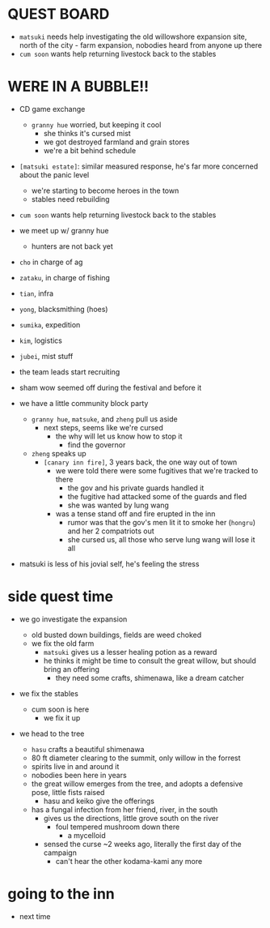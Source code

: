 # QUEST BOARD
- `matsuki` needs help investigating the old willowshore expansion site, north of the city
        - farm expansion, nobodies heard from anyone up there
- `cum soon` wants help returning livestock back to the stables

# WERE IN A BUBBLE!!
- CD game exchange
    - `granny hue` worried, but keeping it cool
        - she thinks it's cursed mist
        - we got destroyed farmland and grain stores
        - we're a bit behind schedule

- `[matsuki estate]`: similar measured response, he's far more concerned about the panic level
    - we're starting to become heroes in the town
    - stables need rebuilding

- `cum soon` wants help returning livestock back to the stables

- we meet up w/ granny hue
    - hunters are not back yet

- `cho` in charge of ag
- `zataku`, in charge of fishing
- `tian`, infra
- `yong`, blacksmithing (hoes)
- `sumika`, expedition
- `kim`, logistics
- `jubei`, mist stuff

- the team leads start recruiting
- sham wow seemed off during the festival and before it

- we have a little community block party
    - `granny hue`, `matsuke`, and `zheng` pull us aside
        - next steps, seems like we're cursed
            - the why will let us know how to stop it
                - find the governor
    - `zheng` speaks up
        - `[canary inn fire]`, 3 years back, the one way out of town
            - we were told there were some fugitives that we're tracked to there
                - the gov and his private guards handled it
                - the fugitive had attacked some of the guards and fled
                - she was wanted by lung wang
            - was a tense stand off and fire erupted in the inn
                - rumor was that the gov's men lit it to smoke her (`hongru`) and her 2 compatriots out
                - she cursed us, all those who serve lung wang will lose it all

- matsuki is less of his jovial self, he's feeling the stress

# side quest time
- we go investigate the expansion
    - old busted down buildings, fields are weed choked
    - we fix the old farm
        - `matsuki` gives us a lesser healing potion as a reward
        - he thinks it might be time to consult the great willow, but should bring an offering
            - they need some crafts, shimenawa, like a dream catcher

- we fix the stables
    - cum soon is here
        - we fix it up

- we head to the tree
    - `hasu` crafts a beautiful shimenawa
    - 80 ft diameter clearing to the summit, only willow in the forrest
    - spirits live in and around it
    - nobodies been here in years
    - the great willow emerges from the tree, and adopts a defensive pose, little fists raised
        - hasu and keiko give the offerings
    - has a fungal infection from her friend, river, in the south
        - gives us the directions, little grove south on the river
            - foul tempered mushroom down there
                - a mycelloid
        - sensed the curse ~2 weeks ago, literally the first day of the campaign
            - can't hear the other kodama-kami any more

# going to the inn
- next time
